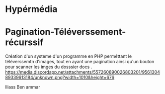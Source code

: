 # Hypérmédia

# Pagination-Téléverssement-récurssif  
Création d'un systeme d'un programme en PHP perméttant le téléverssemtn d'images, tout en ayant une pagination ainsi qu'un bouton pour scanner les imges du dosssier docs .
https://media.discordapp.net/attachments/557260890026803201/956130489339613184/unknown.png?width=1010&height=676

 Iliass Ben ammar
